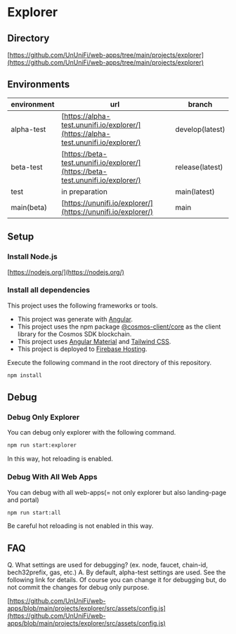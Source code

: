 # Explorer

## Directory

[https://github.com/UnUniFi/web-apps/tree/main/projects/explorer](https://github.com/UnUniFi/web-apps/tree/main/projects/explorer)

## Environments

| environment | url | branch |
| - | - | - |
| alpha-test | [https://alpha-test.ununifi.io/explorer/](https://alpha-test.ununifi.io/explorer/) | develop(latest) |
| beta-test | [https://beta-test.ununifi.io/explorer/](https://beta-test.ununifi.io/explorer/) | release(latest) |
| test | in preparation | main(latest) |
| main(beta) | [https://ununifi.io/explorer/](https://ununifi.io/explorer/) | main |

## Setup

### Install Node.js

[https://nodejs.org/](https://nodejs.org/)

### Install all dependencies

This project uses the following frameworks or tools.

- This project was generate with [Angular](https://angular.io/).
- This project uses the npm package [@cosmos-client/core](https://www.npmjs.com/package/@cosmos-client/core) as the client library for the Cosmos SDK blockchain.
- This project uses [Angular Material](https://material.angular.io/) and [Tailwind CSS](https://tailwindcss.com/).
- This project is deployed to [Firebase Hosting](https://firebase.google.com/docs/hosting).

Execute the following command in the root directory of this repository.

```bash
npm install
```

## Debug

### Debug Only Explorer

You can debug only explorer with the following command.

```bash
npm run start:explorer
```

In this way, hot reloading is enabled.

### Debug With All Web Apps

You can debug with all web-apps(= not only explorer but also landing-page and portal)

```bash
npm run start:all
```

Be careful hot reloading is not enabled in this way.

## FAQ

Q. What settings are used for debugging? (ex. node, faucet, chain-id, bech32prefix, gas, etc.)
A. By default, alpha-test settings are used. See the following link for details. Of course you can change it for debugging but, do not commit the changes for debug only purpose.

[https://github.com/UnUniFi/web-apps/blob/main/projects/explorer/src/assets/config.js](https://github.com/UnUniFi/web-apps/blob/main/projects/explorer/src/assets/config.js)
